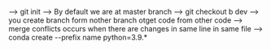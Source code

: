 --> git init
--> By default we are at master branch
--> git checkout b dev
--> you create branch form nother branch otget code from other code
--> merge conflicts occurs when there are changes in same line in same file
--> conda create --prefix name python=3.9.*